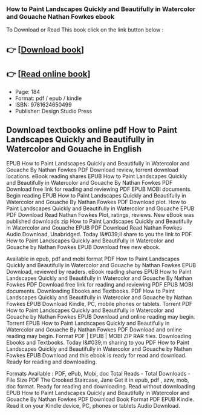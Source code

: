 ### How to Paint Landscapes Quickly and Beautifully in Watercolor and Gouache Nathan Fowkes ebook

To Download or Read This book click on the link button below :

## 👉  [**[Download book](http://ebooksharez.info/download.php?group=book&from=github.com&id=556235&lnk=1066 "Download book")**]

## 👉  [**[Read online book](http://ebooksharez.info/download.php?group=book&from=github.com&id=556235&lnk=1066 "Read online book")**]


* Page: 184
* Format: pdf / epub / kindle
* ISBN: 9781624650499
* Publisher: Design Studio Press



## Download textbooks online pdf How to Paint Landscapes Quickly and Beautifully in Watercolor and Gouache in English


EPUB How to Paint Landscapes Quickly and Beautifully in Watercolor and Gouache By Nathan Fowkes PDF Download review, torrent download locations. eBook reading shares EPUB How to Paint Landscapes Quickly and Beautifully in Watercolor and Gouache By Nathan Fowkes PDF Download free link for reading and reviewing PDF EPUB MOBI documents. Begin reading EPUB How to Paint Landscapes Quickly and Beautifully in Watercolor and Gouache By Nathan Fowkes PDF Download plot. How to Paint Landscapes Quickly and Beautifully in Watercolor and Gouache EPUB PDF Download Read Nathan Fowkes Plot, ratings, reviews. New eBook was published downloads zip How to Paint Landscapes Quickly and Beautifully in Watercolor and Gouache EPUB PDF Download Read Nathan Fowkes Audio Download, Unabridged. Today I&amp;#039;ll share to you the link to PDF How to Paint Landscapes Quickly and Beautifully in Watercolor and Gouache by Nathan Fowkes EPUB Download free new ebook.

Available in epub, pdf and mobi format PDF How to Paint Landscapes Quickly and Beautifully in Watercolor and Gouache by Nathan Fowkes EPUB Download, reviewed by readers. eBook reading shares EPUB How to Paint Landscapes Quickly and Beautifully in Watercolor and Gouache By Nathan Fowkes PDF Download free link for reading and reviewing PDF EPUB MOBI documents. Downloading Ebooks and Textbooks. PDF How to Paint Landscapes Quickly and Beautifully in Watercolor and Gouache by Nathan Fowkes EPUB Download Kindle, PC, mobile phones or tablets. Torrent PDF How to Paint Landscapes Quickly and Beautifully in Watercolor and Gouache by Nathan Fowkes EPUB Download and online reading may begin. Torrent EPUB How to Paint Landscapes Quickly and Beautifully in Watercolor and Gouache By Nathan Fowkes PDF Download and online reading may begin. Format PDF | EPUB | MOBI ZIP RAR files. Downloading Ebooks and Textbooks. Today I&amp;#039;m sharing to you PDF How to Paint Landscapes Quickly and Beautifully in Watercolor and Gouache by Nathan Fowkes EPUB Download and this ebook is ready for read and download. Ready for reading and downloading.

Formats Available : PDF, ePub, Mobi, doc Total Reads - Total Downloads - File Size PDF The Crooked Staircase, Jane Get it in epub, pdf , azw, mob, doc format. Ready for reading and downloading. Read without downloading EPUB How to Paint Landscapes Quickly and Beautifully in Watercolor and Gouache By Nathan Fowkes PDF Download Book Format PDF EPUB Kindle. Read it on your Kindle device, PC, phones or tablets Audio Download.





